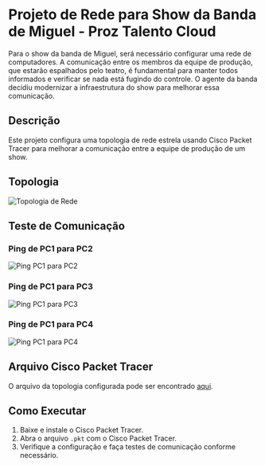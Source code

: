 # Projeto de Rede para Show da Banda de Miguel - Proz Talento Cloud

Para o show da banda de Miguel, será necessário configurar uma rede de computadores. A comunicação entre os membros da equipe de produção, que estarão espalhados pelo teatro, é fundamental para manter todos informados e verificar se nada está fugindo do controle. O agente da banda decidiu modernizar a infraestrutura do show para melhorar essa comunicação. 

## Descrição
Este projeto configura uma topologia de rede estrela usando Cisco Packet Tracer para melhorar a comunicação entre a equipe de produção de um show.

## Topologia
![Topologia de Rede](path/to/topology.png)

## Teste de Comunicação
### Ping de PC1 para PC2
![Ping PC1 para PC2](path/to/ping_pc1_pc2.png)

### Ping de PC1 para PC3
![Ping PC1 para PC3](path/to/ping_pc1_pc3.png)

### Ping de PC1 para PC4
![Ping PC1 para PC4](path/to/ping_pc1_pc4.png)

## Arquivo Cisco Packet Tracer
O arquivo da topologia configurada pode ser encontrado [aqui](path/to/arquivo.pkt).

## Como Executar
1. Baixe e instale o Cisco Packet Tracer.
2. Abra o arquivo `.pkt` com o Cisco Packet Tracer.
3. Verifique a configuração e faça testes de comunicação conforme necessário.

